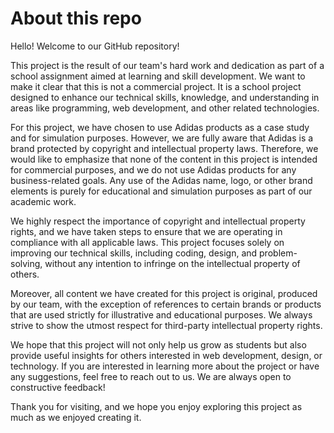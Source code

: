 # About this repo
Hello! Welcome to our GitHub repository!

This project is the result of our team's hard work and dedication as part of a school assignment aimed at learning and skill development. We want to make it clear that this is not a commercial project. It is a school project designed to enhance our technical skills, knowledge, and understanding in areas like programming, web development, and other related technologies.

For this project, we have chosen to use Adidas products as a case study and for simulation purposes. However, we are fully aware that Adidas is a brand protected by copyright and intellectual property laws. Therefore, we would like to emphasize that none of the content in this project is intended for commercial purposes, and we do not use Adidas products for any business-related goals. Any use of the Adidas name, logo, or other brand elements is purely for educational and simulation purposes as part of our academic work.

We highly respect the importance of copyright and intellectual property rights, and we have taken steps to ensure that we are operating in compliance with all applicable laws. This project focuses solely on improving our technical skills, including coding, design, and problem-solving, without any intention to infringe on the intellectual property of others.

Moreover, all content we have created for this project is original, produced by our team, with the exception of references to certain brands or products that are used strictly for illustrative and educational purposes. We always strive to show the utmost respect for third-party intellectual property rights.

We hope that this project will not only help us grow as students but also provide useful insights for others interested in web development, design, or technology. If you are interested in learning more about the project or have any suggestions, feel free to reach out to us. We are always open to constructive feedback!

Thank you for visiting, and we hope you enjoy exploring this project as much as we enjoyed creating it.
